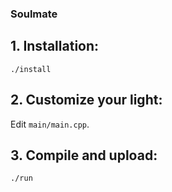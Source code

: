 ### Soulmate

## 1. Installation:
```
./install
```

## 2. Customize your light:
Edit `main/main.cpp`.

## 3. Compile and upload:
```
./run
```
